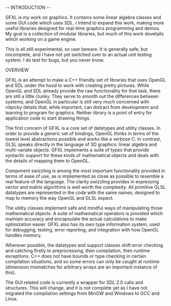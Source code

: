 
-- INTRODUCTION --

GFXL is my work on graphics. It contains some linear algebra
classes and some GUI code which uses SDL. I intend to expand
this work, making more useful libraries designed for real-time
graphics programming and demos. My goal is a collection of
modular libraries, but much of this work dovetails which
working on a game engine.

This is all still experimental, so user beware. It is generally
safe, but imcomplete, and I have not yet switched over to an
actual unit testing system. I do test for bugs, but you never
know.

OVERVIEW

GFXL is an attempt to make a C++ friendly set of libraries that
uses OpenGL and SDL under the hood to work with creating pretty
pictures. While OpenGL and SDL already provide the raw
functionality for that task, there are still a little clunky.
They serve to smooth out the differences between systems, and
OpenGL in particular is still very much concerned with nitpicky
details that, while important, can distract from development
and learning to program for graphics. Neither library is a point
of entry for application code to start drawing things.

The first concern of GFXL is a core set of datatypes and utility
classes. In order to provide a generic set of bindings, OpenGL
thinks in terms of the lowest level abstractions possible and works
like a verbose C. In contrast, GLSL speaks directly in the
language of 3D graphics: linear algebra and multi-variate objects.
GFXL implements a suite of types that provide syntactic support
for these kinds of mathematical objects and deals with the details
of mapping them to OpenGL.

Component swizzling is among the most important functionality
provided in terms of ease of use, as is implemented as close as
possible to resemble a real feature of the language. The clarity
swizzling provides in expressing vector and matrix algorithms is
well worth the complexity. All primitive GLSL datatypes are
represented in the code with the same names, designed to map to
memory the way OpenGL and GLSL expect.

The utility classes implement safe and mindful ways of manipulating
those mathematical objects. A suite of mathematical operators is
provided which maintain accuracy and encapsulate the actual
calculations to make optimization easier. GFXL also has its own
type information system, used for debugging, testing, error
reporting, and integration with how OpenGL handles memory.

Wherever possible, the datatypes and support classes shift error
checking and catching firstly to preprocessing, then compilation,
then runtime exceptions. C++ does not have bounds or type checking
in certain compilation situations, and so some errors can only be
caught at runtime (dimension mismatches for arbitrary arrays are
an important instance of this).

The GUI related code is currently a wrapper for SDL 2.0 calls and
structures. This will change, and it is not complete yet as I have
not migrated the compilation settings from MinGW and Windows to GCC
and Linux.
